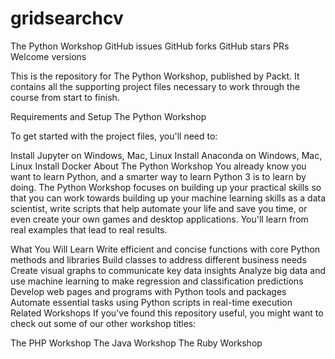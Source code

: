 # gridsearchcv
The Python Workshop
GitHub issues GitHub forks GitHub stars PRs Welcome versions

This is the repository for The Python Workshop, published by Packt. It contains all the supporting project files necessary to work through the course from start to finish.

Requirements and Setup
The Python Workshop

To get started with the project files, you'll need to:

Install Jupyter on Windows, Mac, Linux
Install Anaconda on Windows, Mac, Linux
Install Docker
About The Python Workshop
You already know you want to learn Python, and a smarter way to learn Python 3 is to learn by doing. The Python Workshop focuses on building up your practical skills so that you can work towards building up your machine learning skills as a data scientist, write scripts that help automate your life and save you time, or even create your own games and desktop applications. You'll learn from real examples that lead to real results.

What You Will Learn
Write efficient and concise functions with core Python methods and libraries
Build classes to address different business needs
Create visual graphs to communicate key data insights
Analyze big data and use machine learning to make regression and classification predictions
Develop web pages and programs with Python tools and packages
Automate essential tasks using Python scripts in real-time execution
Related Workshops
If you've found this repository useful, you might want to check out some of our other workshop titles:

The PHP Workshop
The Java Workshop
The Ruby Workshop
